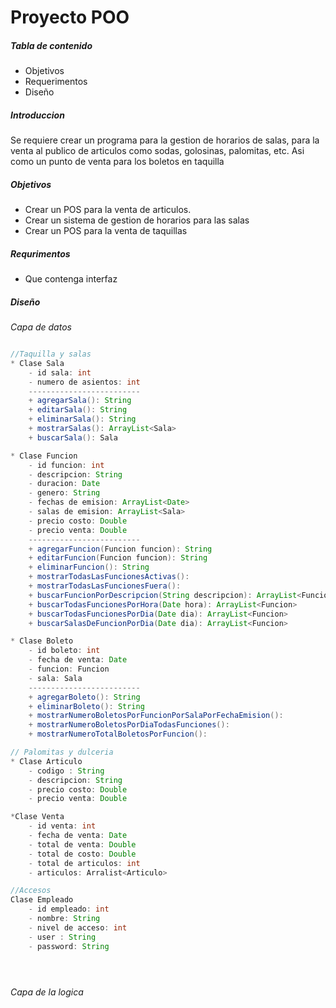 # Proyecto POO

##### Tabla de contenido
* Objetivos
* Requerimentos
* Diseño

##### Introduccion
Se requiere crear un programa para la gestion de horarios de salas, para la venta al publico de articulos como sodas, golosinas, palomitas, etc. Asi como un punto de venta para los boletos en taquilla

##### Objetivos
* Crear un POS para la venta de articulos.
* Crear un sistema de gestion de horarios para las salas
* Crear un POS para la venta de taquillas

##### Requrimentos
* Que contenga interfaz

##### Diseño
*Capa de datos*
```Java 

//Taquilla y salas
* Clase Sala
	- id sala: int
	- numero de asientos: int
	-------------------------
	+ agregarSala(): String
	+ editarSala(): String
	+ eliminarSala(): String
	+ mostrarSalas(): ArrayList<Sala>
	+ buscarSala(): Sala

* Clase Funcion
	- id funcion: int
	- descripcion: String
	- duracion: Date
	- genero: String
	- fechas de emision: ArrayList<Date>
	- salas de emision: ArrayList<Sala>
	- precio costo: Double
	- precio venta: Double
	-------------------------
	+ agregarFuncion(Funcion funcion): String
	+ editarFuncion(Funcion funcion): String
	+ eliminarFuncion(): String
	+ mostrarTodasLasFuncionesActivas():
	+ mostrarTodasLasFuncionesFuera(): 
	+ buscarFuncionPorDescripcion(String descripcion): ArrayList<Funcion>   
	+ buscarTodasFuncionesPorHora(Date hora): ArrayList<Funcion> 	
	+ buscarTodasFuncionesPorDia(Date dia): ArrayList<Funcion> 	
	+ buscarSalasDeFuncionPorDia(Date dia): ArrayList<Funcion>	

* Clase Boleto
 	- id boleto: int
	- fecha de venta: Date
	- funcion: Funcion
	- sala: Sala
	-------------------------
	+ agregarBoleto(): String
	+ eliminarBoleto(): String
	+ mostrarNumeroBoletosPorFuncionPorSalaPorFechaEmision():
	+ mostrarNumeroBoletosPorDiaTodasFunciones():
	+ mostrarNumeroTotalBoletosPorFuncion():

// Palomitas y dulceria
* Clase Articulo
	- codigo : String
	- descripcion: String
	- precio costo: Double
	- precio venta: Double

*Clase Venta
	- id venta: int
	- fecha de venta: Date
	- total de venta: Double
	- total de costo: Double
	- total de articulos: int
	- articulos: Arralist<Articulo>

//Accesos
Clase Empleado
	- id empleado: int
	- nombre: String
	- nivel de acceso: int
	- user : String
	- password: String





```

*Capa de la logica*
```Java

```